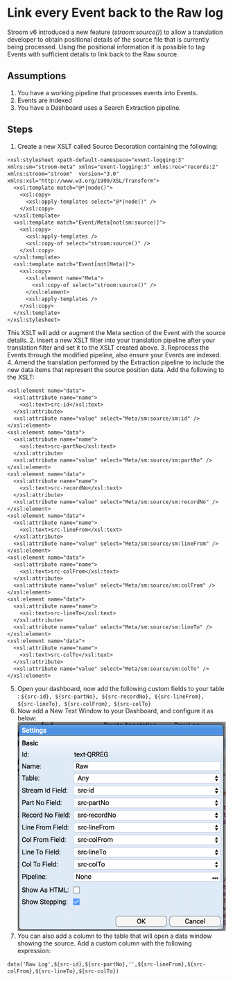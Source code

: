Link every Event back to the Raw log
==

Stroom v6 introduced a new feature (_stroom:source()_) to allow a translation developer to obtain positional details of the source file that is currently being processed.  Using the positional information it is possible to tag Events with sufficient details to link back to the Raw source.

## Assumptions
1. You have a working pipeline that processes events into Events.
2. Events are indexed
3. You have a Dashboard uses a Search Extraction pipeline.

## Steps
1. Create a new XSLT called Source Decoration containing the following:
```
<xsl:stylesheet xpath-default-namespace="event-logging:3" xmlns:sm="stroom-meta" xmlns="event-logging:3" xmlns:rec="records:2" xmlns:stroom="stroom"  version="3.0" xmlns:xsl="http://www.w3.org/1999/XSL/Transform">
  <xsl:template match="@*|node()">
    <xsl:copy>
      <xsl:apply-templates select="@*|node()" />
    </xsl:copy>
  </xsl:template>
  <xsl:template match="Event/Meta[not(sm:source)]">
    <xsl:copy>
      <xsl:apply-templates />
      <xsl:copy-of select="stroom:source()" />
    </xsl:copy>
  </xsl:template>
  <xsl:template match="Event[not(Meta)]">
    <xsl:copy>
      <xsl:element name="Meta">
        <xsl:copy-of select="stroom:source()" />
      </xsl:element>
      <xsl:apply-templates />
    </xsl:copy>
  </xsl:template>
</xsl:stylesheet>
```
This XSLT will add or augment the Meta section of the Event with the source details.
2. Insert a new XSLT filter into your translation pipeline after your translation filter and set it to the XSLT created above.
3. Reprocess the Events through the modified pipeline, also ensure your Events are indexed.
4. Amend the translation performed by the Extraction pipeline to include the new data items that represent the source position data. Add the following to the XSLT:
```
<xsl:element name="data">
  <xsl:attribute name="name">
    <xsl:text>src-id</xsl:text>
  </xsl:attribute>
  <xsl:attribute name="value" select="Meta/sm:source/sm:id" />
</xsl:element>
<xsl:element name="data">
  <xsl:attribute name="name">
    <xsl:text>src-partNo</xsl:text>
  </xsl:attribute>
  <xsl:attribute name="value" select="Meta/sm:source/sm:partNo" />
</xsl:element>
<xsl:element name="data">
  <xsl:attribute name="name">
    <xsl:text>src-recordNo</xsl:text>
  </xsl:attribute>
  <xsl:attribute name="value" select="Meta/sm:source/sm:recordNo" />
</xsl:element>
<xsl:element name="data">
  <xsl:attribute name="name">
    <xsl:text>src-lineFrom</xsl:text>
  </xsl:attribute>
  <xsl:attribute name="value" select="Meta/sm:source/sm:lineFrom" />
</xsl:element>
<xsl:element name="data">
  <xsl:attribute name="name">
    <xsl:text>src-colFrom</xsl:text>
  </xsl:attribute>
  <xsl:attribute name="value" select="Meta/sm:source/sm:colFrom" />
</xsl:element>
<xsl:element name="data">
  <xsl:attribute name="name">
    <xsl:text>src-lineTo</xsl:text>
  </xsl:attribute>
  <xsl:attribute name="value" select="Meta/sm:source/sm:lineTo" />
</xsl:element>
<xsl:element name="data">
  <xsl:attribute name="name">
    <xsl:text>src-colTo</xsl:text>
  </xsl:attribute>
  <xsl:attribute name="value" select="Meta/sm:source/sm:colTo" />
</xsl:element>
```
5.  Open your dashboard, now add the following custom fields to your table : ```${src-id}, ${src-partNo}, ${src-recordNo}, ${src-lineFrom}, ${src-lineTo}, ${src-colFrom}, ${src-colTo}```
6. Now add a New Text Window to your Dashboard, and configure it as below:
!["TextWindow Config"](../resources/HT-RawSourceTextWindow.png "TextWindow Config")
7. You can also add a column to the table that will open a data window showing the source.  Add a custom column with the following expression:
```
data('Raw Log',${src-id},${src-partNo},'',${src-lineFrom},${src-colFrom},${src-lineTo},${src-colTo})
```
